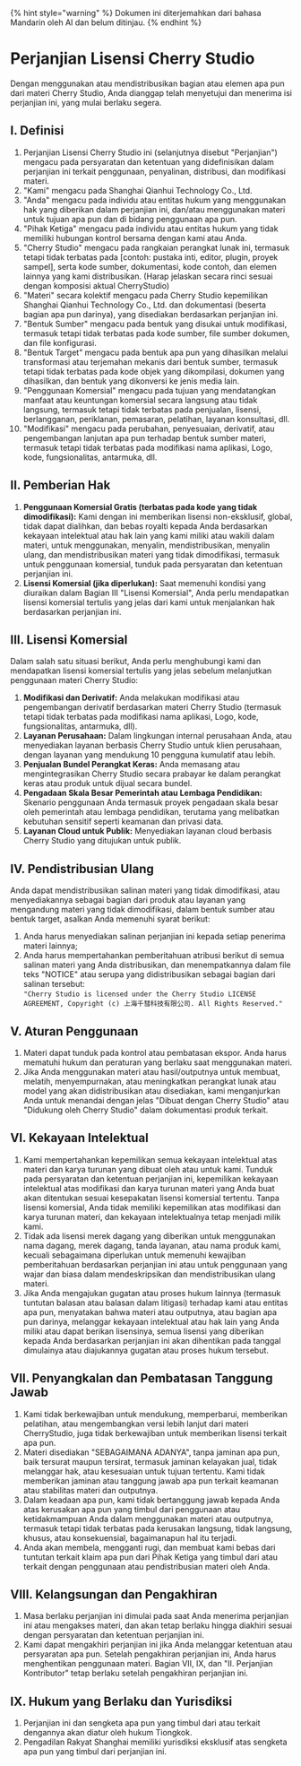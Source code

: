 
{% hint style="warning" %}
Dokumen ini diterjemahkan dari bahasa Mandarin oleh AI dan belum ditinjau.
{% endhint %}

# Perjanjian Lisensi Cherry Studio

Dengan menggunakan atau mendistribusikan bagian atau elemen apa pun dari materi Cherry Studio, Anda dianggap telah menyetujui dan menerima isi perjanjian ini, yang mulai berlaku segera.

## I. Definisi

1. Perjanjian Lisensi Cherry Studio ini (selanjutnya disebut "Perjanjian") mengacu pada persyaratan dan ketentuan yang didefinisikan dalam perjanjian ini terkait penggunaan, penyalinan, distribusi, dan modifikasi materi.
2. "Kami" mengacu pada Shanghai Qianhui Technology Co., Ltd.
3. "Anda" mengacu pada individu atau entitas hukum yang menggunakan hak yang diberikan dalam perjanjian ini, dan/atau menggunakan materi untuk tujuan apa pun dan di bidang penggunaan apa pun.
4. "Pihak Ketiga" mengacu pada individu atau entitas hukum yang tidak memiliki hubungan kontrol bersama dengan kami atau Anda.
5. "Cherry Studio" mengacu pada rangkaian perangkat lunak ini, termasuk tetapi tidak terbatas pada [contoh: pustaka inti, editor, plugin, proyek sampel], serta kode sumber, dokumentasi, kode contoh, dan elemen lainnya yang kami distribusikan. (Harap jelaskan secara rinci sesuai dengan komposisi aktual CherryStudio)
6. "Materi" secara kolektif mengacu pada Cherry Studio kepemilikan Shanghai Qianhui Technology Co., Ltd. dan dokumentasi (beserta bagian apa pun darinya), yang disediakan berdasarkan perjanjian ini.
7. "Bentuk Sumber" mengacu pada bentuk yang disukai untuk modifikasi, termasuk tetapi tidak terbatas pada kode sumber, file sumber dokumen, dan file konfigurasi.
8. "Bentuk Target" mengacu pada bentuk apa pun yang dihasilkan melalui transformasi atau terjemahan mekanis dari bentuk sumber, termasuk tetapi tidak terbatas pada kode objek yang dikompilasi, dokumen yang dihasilkan, dan bentuk yang dikonversi ke jenis media lain.
9. "Penggunaan Komersial" mengacu pada tujuan yang mendatangkan manfaat atau keuntungan komersial secara langsung atau tidak langsung, termasuk tetapi tidak terbatas pada penjualan, lisensi, berlangganan, periklanan, pemasaran, pelatihan, layanan konsultasi, dll.
10. "Modifikasi" mengacu pada perubahan, penyesuaian, derivatif, atau pengembangan lanjutan apa pun terhadap bentuk sumber materi, termasuk tetapi tidak terbatas pada modifikasi nama aplikasi, Logo, kode, fungsionalitas, antarmuka, dll.

## II. Pemberian Hak

1. **Penggunaan Komersial Gratis (terbatas pada kode yang tidak dimodifikasi):** Kami dengan ini memberikan lisensi non-eksklusif, global, tidak dapat dialihkan, dan bebas royalti kepada Anda berdasarkan kekayaan intelektual atau hak lain yang kami miliki atau wakili dalam materi, untuk menggunakan, menyalin, mendistribusikan, menyalin ulang, dan mendistribusikan materi yang tidak dimodifikasi, termasuk untuk penggunaan komersial, tunduk pada persyaratan dan ketentuan perjanjian ini.
2. **Lisensi Komersial (jika diperlukan):** Saat memenuhi kondisi yang diuraikan dalam Bagian III "Lisensi Komersial", Anda perlu mendapatkan lisensi komersial tertulis yang jelas dari kami untuk menjalankan hak berdasarkan perjanjian ini.

## III. Lisensi Komersial

Dalam salah satu situasi berikut, Anda perlu menghubungi kami dan mendapatkan lisensi komersial tertulis yang jelas sebelum melanjutkan penggunaan materi Cherry Studio:

1. **Modifikasi dan Derivatif:** Anda melakukan modifikasi atau pengembangan derivatif berdasarkan materi Cherry Studio (termasuk tetapi tidak terbatas pada modifikasi nama aplikasi, Logo, kode, fungsionalitas, antarmuka, dll).
2. **Layanan Perusahaan:** Dalam lingkungan internal perusahaan Anda, atau menyediakan layanan berbasis Cherry Studio untuk klien perusahaan, dengan layanan yang mendukung 10 pengguna kumulatif atau lebih.
3. **Penjualan Bundel Perangkat Keras:** Anda memasang atau mengintegrasikan Cherry Studio secara prabayar ke dalam perangkat keras atau produk untuk dijual secara bundel.
4. **Pengadaan Skala Besar Pemerintah atau Lembaga Pendidikan:** Skenario penggunaan Anda termasuk proyek pengadaan skala besar oleh pemerintah atau lembaga pendidikan, terutama yang melibatkan kebutuhan sensitif seperti keamanan dan privasi data.
5. **Layanan Cloud untuk Publik:** Menyediakan layanan cloud berbasis Cherry Studio yang ditujukan untuk publik.

## IV. Pendistribusian Ulang

Anda dapat mendistribusikan salinan materi yang tidak dimodifikasi, atau menyediakannya sebagai bagian dari produk atau layanan yang mengandung materi yang tidak dimodifikasi, dalam bentuk sumber atau bentuk target, asalkan Anda memenuhi syarat berikut:

1. Anda harus menyediakan salinan perjanjian ini kepada setiap penerima materi lainnya;
2. Anda harus mempertahankan pemberitahuan atribusi berikut di semua salinan materi yang Anda distribusikan, dan menempatkannya dalam file teks "NOTICE" atau serupa yang didistribusikan sebagai bagian dari salinan tersebut:  
   `"Cherry Studio is licensed under the Cherry Studio LICENSE AGREEMENT, Copyright (c) 上海千彗科技有限公司. All Rights Reserved."`

## V. Aturan Penggunaan

1. Materi dapat tunduk pada kontrol atau pembatasan ekspor. Anda harus mematuhi hukum dan peraturan yang berlaku saat menggunakan materi.
2. Jika Anda menggunakan materi atau hasil/outputnya untuk membuat, melatih, menyempurnakan, atau meningkatkan perangkat lunak atau model yang akan didistribusikan atau disediakan, kami menganjurkan Anda untuk menandai dengan jelas "Dibuat dengan Cherry Studio" atau "Didukung oleh Cherry Studio" dalam dokumentasi produk terkait.

## VI. Kekayaan Intelektual

1. Kami mempertahankan kepemilikan semua kekayaan intelektual atas materi dan karya turunan yang dibuat oleh atau untuk kami. Tunduk pada persyaratan dan ketentuan perjanjian ini, kepemilikan kekayaan intelektual atas modifikasi dan karya turunan materi yang Anda buat akan ditentukan sesuai kesepakatan lisensi komersial tertentu. Tanpa lisensi komersial, Anda tidak memiliki kepemilikan atas modifikasi dan karya turunan materi, dan kekayaan intelektualnya tetap menjadi milik kami.
2. Tidak ada lisensi merek dagang yang diberikan untuk menggunakan nama dagang, merek dagang, tanda layanan, atau nama produk kami, kecuali sebagaimana diperlukan untuk memenuhi kewajiban pemberitahuan berdasarkan perjanjian ini atau untuk penggunaan yang wajar dan biasa dalam mendeskripsikan dan mendistribusikan ulang materi.
3. Jika Anda mengajukan gugatan atau proses hukum lainnya (termasuk tuntutan balasan atau balasan dalam litigasi) terhadap kami atau entitas apa pun, menyatakan bahwa materi atau outputnya, atau bagian apa pun darinya, melanggar kekayaan intelektual atau hak lain yang Anda miliki atau dapat berikan lisensinya, semua lisensi yang diberikan kepada Anda berdasarkan perjanjian ini akan dihentikan pada tanggal dimulainya atau diajukannya gugatan atau proses hukum tersebut.

## VII. Penyangkalan dan Pembatasan Tanggung Jawab

1. Kami tidak berkewajiban untuk mendukung, memperbarui, memberikan pelatihan, atau mengembangkan versi lebih lanjut dari materi CherryStudio, juga tidak berkewajiban untuk memberikan lisensi terkait apa pun.
2. Materi disediakan "SEBAGAIMANA ADANYA", tanpa jaminan apa pun, baik tersurat maupun tersirat, termasuk jaminan kelayakan jual, tidak melanggar hak, atau kesesuaian untuk tujuan tertentu. Kami tidak memberikan jaminan atau tanggung jawab apa pun terkait keamanan atau stabilitas materi dan outputnya.
3. Dalam keadaan apa pun, kami tidak bertanggung jawab kepada Anda atas kerusakan apa pun yang timbul dari penggunaan atau ketidakmampuan Anda dalam menggunakan materi atau outputnya, termasuk tetapi tidak terbatas pada kerusakan langsung, tidak langsung, khusus, atau konsekuensial, bagaimanapun hal itu terjadi.
4. Anda akan membela, mengganti rugi, dan membuat kami bebas dari tuntutan terkait klaim apa pun dari Pihak Ketiga yang timbul dari atau terkait dengan penggunaan atau pendistribusian materi oleh Anda.

## VIII. Kelangsungan dan Pengakhiran

1. Masa berlaku perjanjian ini dimulai pada saat Anda menerima perjanjian ini atau mengakses materi, dan akan tetap berlaku hingga diakhiri sesuai dengan persyaratan dan ketentuan perjanjian ini.
2. Kami dapat mengakhiri perjanjian ini jika Anda melanggar ketentuan atau persyaratan apa pun. Setelah pengakhiran perjanjian ini, Anda harus menghentikan penggunaan materi. Bagian VII, IX, dan "II. Perjanjian Kontributor" tetap berlaku setelah pengakhiran perjanjian ini.

## IX. Hukum yang Berlaku dan Yurisdiksi

1. Perjanjian ini dan sengketa apa pun yang timbul dari atau terkait dengannya akan diatur oleh hukum Tiongkok.
2. Pengadilan Rakyat Shanghai memiliki yurisdiksi eksklusif atas sengketa apa pun yang timbul dari perjanjian ini.